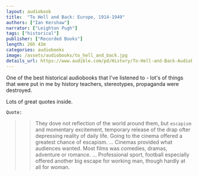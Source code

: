 ```yaml
---
layout: audiobook
title:  "To Hell and Back: Europe, 1914-1949"
authors: ["Ian Kershaw"]
narrator: ["Leighton Pugh"]
tags: ["historical"]
publisher: ["Recorded Books"]
length: 26h 43m
categories: audiobooks
image: /assets/audiobooks/to_hell_and_back.jpg
details_url: https://www.audible.com/pd/History/To-Hell-and-Back-Audiobook/B017RTQ6YK
---
```


One of the best historical audiobooks that I've listened to - lot's of things that were put in me by history teachers, stereotypes, propaganda were destroyed.

Lots of great quotes inside.

`Quote:` 
>> They dove not reflection of the world around them, but `escapism` and momentary excitement, temporary release of the drap ofter depressing reality of daily life. Going to the cinema offered a greatest chance of escapism. ... Cinemas provided what audiences wanted. Most films was comedies, dramas, adventure or romance. ... Professional sport, football especially offered another big escape for working man, though hardly at all for woman.  